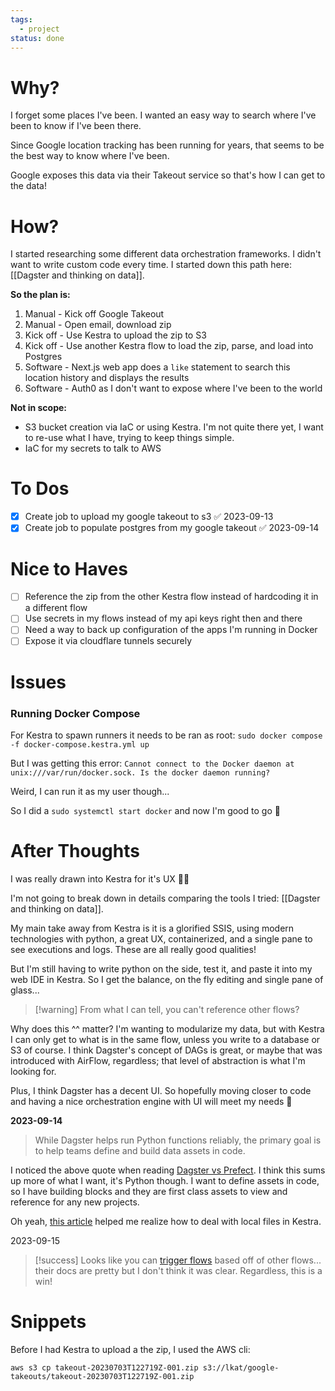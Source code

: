```yaml
---
tags:
  - project
status: done
---
```

# Why?

I forget some places I've been. I wanted an easy way to search where I've been to know if I've been there.

Since Google location tracking has been running for years, that seems to be the best way to know where I've been.

Google exposes this data via their Takeout service so that's how I can get to the data!

# How?

I started researching some different data orchestration frameworks. I didn't want to write custom code every time. I started down this path here: [[Dagster and thinking on data]].

**So the plan is:**
1. Manual - Kick off Google Takeout
2. Manual - Open email, download zip
3. Kick off - Use Kestra to upload the zip to S3
4. Kick off - Use another Kestra flow to load the zip, parse, and load into Postgres
5. Software - Next.js web app does a `like` statement to search this location history and displays the results
6. Software - Auth0 as I don't want to expose where I've been to the world

**Not in scope:**
- S3 bucket creation via IaC or using Kestra. I'm not quite there yet, I want to re-use what I have, trying to keep things simple.
- IaC for my secrets to talk to AWS

# To Dos

- [x] Create job to upload my google takeout to s3 ✅ 2023-09-13
- [x] Create job to populate postgres from my google takeout ✅ 2023-09-14

# Nice to Haves

- [ ] Reference the zip from the other Kestra flow instead of hardcoding it in a different flow
- [ ] Use secrets in my flows instead of my api keys right then and there
- [ ] Need a way to back up configuration of the apps I'm running in Docker
- [ ] Expose it via cloudflare tunnels securely

# Issues

### Running Docker Compose

For Kestra to spawn runners it needs to be ran as root:
`sudo docker compose -f docker-compose.kestra.yml up`

But I was getting this error:
`Cannot connect to the Docker daemon at unix:///var/run/docker.sock. Is the docker daemon running?`

Weird, I can run it as my user though...

So I did a `sudo systemctl start docker` and now I'm good to go 🤷

# After Thoughts

I was really drawn into Kestra for it's UX 🤷‍♂️ 

I'm not going to break down in details comparing the tools I tried: [[Dagster and thinking on data]].

My main take away from Kestra is it is a glorified SSIS, using modern technologies with python, a great UX, containerized, and a single pane to see executions and logs. These are all really good qualities!

But I'm still having to write python on the side, test it, and paste it into my web IDE in Kestra. So I get the balance, on the fly editing and single pane of glass... 

> [!warning] From what I can tell, you can't reference other flows?

Why does this ^^ matter? I'm wanting to modularize my data, but with Kestra I can only get to what is in the same flow, unless you write to a database or S3 of course. I think Dagster's concept of DAGs is great, or maybe that was introduced with AirFlow, regardless; that level of abstraction is what I'm looking for. 

Plus, I think Dagster has a decent UI. So hopefully moving closer to code and having a nice orchestration engine with UI will meet my needs 🙏

**2023-09-14**

> While Dagster helps run Python functions reliably, the primary goal is to help teams define and build data assets in code.

I noticed the above quote when reading [Dagster vs Prefect](https://dagster.io/vs/dagster-vs-prefect). I think this sums up more of what I want, it's Python though. I want to define assets in code, so I have building blocks and they are first class assets to view and reference for any new projects.


Oh yeah, [this article](https://python.plainenglish.io/airflow-vs-prefect-vs-kestra-what-is-the-best-data-orchestration-platform-in-2023-899d849743cc) helped me realize how to deal with local files in Kestra.

2023-09-15

> [!success] Looks like you can [trigger flows](https://kestra.io/docs/flow-examples/trigger-flow) based off of other flows... their docs are pretty but I don't think it was clear. Regardless, this is a win! 

# Snippets

Before I had Kestra to upload a the zip, I used the AWS cli:

`aws s3 cp takeout-20230703T122719Z-001.zip s3://lkat/google-takeouts/takeout-20230703T122719Z-001.zip`